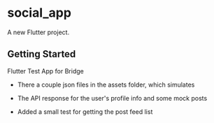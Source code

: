 # social_app

A new Flutter project.

## Getting Started

Flutter Test App for Bridge



- There a couple json files in the assets folder, which simulates
- The API response for the user's profile info and some mock posts


- Added a small test for getting the post feed list

